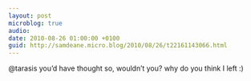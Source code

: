 ```yaml
---
layout: post
microblog: true
audio: 
date: 2010-08-26 01:00:00 +0100
guid: http://samdeane.micro.blog/2010/08/26/t22161143066.html
---
```

@tarasis you’d have thought so, wouldn’t you? why do you think I left :)
